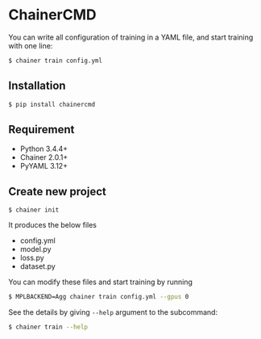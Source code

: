 # ChainerCMD

You can write all configuration of training in a YAML file, and start training with one line:

```bash
$ chainer train config.yml
```

## Installation

```bash
$ pip install chainercmd
```

## Requirement

- Python 3.4.4+
- Chainer 2.0.1+
- PyYAML 3.12+

## Create new project

```
$ chainer init
```

It produces the below files

- config.yml
- model.py
- loss.py
- dataset.py

You can modify these files and start training by running

```bash
$ MPLBACKEND=Agg chainer train config.yml --gpus 0
```

See the details by giving `--help` argument to the subcommand:

```bash
$ chainer train --help
```
